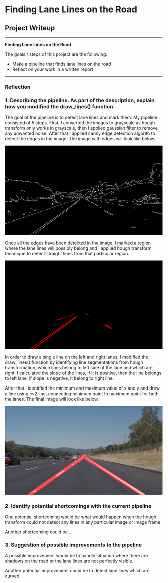 # **Finding Lane Lines on the Road** 

## Project Writeup

---

**Finding Lane Lines on the Road**

The goals / steps of this project are the following:
* Make a pipeline that finds lane lines on the road
* Reflect on your work in a written report


[//]: # (Image References)

[cannyimage]: ./examples/cannyimage.jpg?raw=true "CannyImage"
[houghimage]: ./examples/houghimage.jpg?raw=true "HoughImage"
[finalimage]: ./examples/finalimage.jpg?raw=true "FinalImage"
---

### Reflection

### 1. Describing the pipeline. As part of the description, explain how you modified the draw_lines() function.

The goal of the pipeline is to detect lane lines and mark them. My pipeline consisted of 5 steps. First, I converted the images to grayscale as hough transform only works in grayscale, then I applied gaussian filter to remove any unwanted noise. After that I applied canny edge detection algorith to detect the edges in the image. The image with edges will look like below.

![Canny Edge](examples/cannyimage.jpg?raw=true)

Once all the edges have been detected in the image, I marked a region where the lane lines will possibly belong and I applied hough transform technique to detect straight lines from that particular region.

![Hough Transformation](examples/houghimage.jpg?raw=true)


In order to draw a single line on the left and right lanes, I modified the draw_lines() function by identifying line segmentations from hough transformation, which lines belong to left side of the lane and which are right. I calculated the slope of the lines, if it is positive, then the line belongs to left lane, if slope is negative, it belong to right line.

After that I identified the minimum and maximum value of x and y and drew a line using cv2.line, connecting minimum point to maximum point for both the lanes. The final image will look like below.

![Lane lines](examples/finalimage.jpg?raw=true)



### 2. Identify potential shortcomings with the current pipeline


One potential shortcoming would be what would happen when the hough transform could not detect any lines in any particular image or image frame. 

Another shortcoming could be ...


### 3. Suggestion of possible improvements to the pipeline

A possible improvement would be to handle situation where there are shadows on the road or the lane lines are not perfectly visible.

Another potential improvement could be to detect lane lines which are curved.
